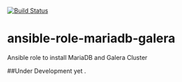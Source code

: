 [![Build Status](https://travis-ci.org/Ara4Sh/ansible-role-mariadb-galera.svg?branch=master)](https://travis-ci.org/Ara4Sh/ansible-role-mariadb-galera)
# ansible-role-mariadb-galera
Ansible role to install MariaDB and Galera Cluster


##Under Development yet .
